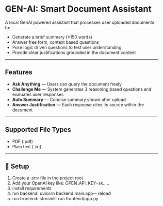 # GEN-AI: Smart Document Assistant

A local GenAI powered assistant that processes user uploaded documents to:

- Generate a brief summary (≤150 words)
- Answer free form, context based questions
- Pose logic driven questions to test user understanding
- Provide clear justifications grounded in the document content

---

## Features

- **Ask Anything** — Users can query the document freely
- **Challenge Me** — System generates 3 reasoning based questions and evaluates user responses
- **Auto Summary** — Concise summary shown after upload
- **Answer Justification** — Each response cites its source within the document

---

## Supported File Types

- PDF (.pdf)
- Plain text (.txt)

---

## 🔐 Setup

1. Create a .env file in the project root  
2. Add your OpenAI key like: OPEN_API_KEY=sk.....
3. install requirements
4. run backend: uvicorn backend.main:app-- reload
5. run frontend: streamlit run frontend/app.py
